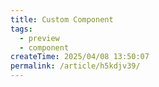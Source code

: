 ```yaml
---
title: Custom Component
tags:
  - preview
  - component
createTime: 2025/04/08 13:50:07
permalink: /article/h5kdjv39/
---
```


<CustomComponent />
